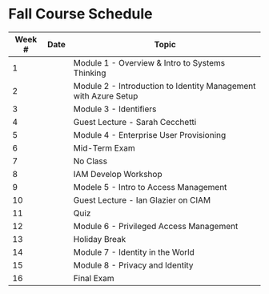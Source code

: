 # Fall Course Schedule

| Week # | Date | Topic | 
| --- | ---- | ---- |
| 1 |  | Module 1 - Overview & Intro to Systems Thinking |
| 2 |  | Module 2 - Introduction to Identity Management with Azure Setup |
| 3 |  | Module 3 - Identifiers |
| 4 |  | Guest Lecture - Sarah Cecchetti |
| 5 |  | Module 4 - Enterprise User Provisioning |
| 6 |  | Mid-Term Exam |
| 7 |  | No Class |
| 8 |  | IAM Develop Workshop |
| 9 |  | Modele 5 - Intro to Access Management |
| 10 |  | Guest Lecture - Ian Glazier on CIAM |
| 11 |  | Quiz |
| 12 |  | Module 6 - Privileged Access Management |
| 13 |  | Holiday Break |
| 14 |  | Module 7 - Identity in the World |
| 15 |  | Module 8 - Privacy and Identity |
| 16 |  | Final Exam |
